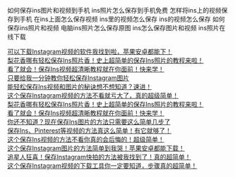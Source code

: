 如何保存ins图片和视频到手机
ins照片怎么保存到手机免费
怎样将ins上的视频保存到手机
在ins上面怎么保存视频
ins里的视频怎么保存
ins的视频怎么保存
如何保存ins照片和视频
电脑ins照片怎么保存原图
ins怎么保存图片和视频
ins照片在线下载


[可以下载Instagram视频的软件我找到啦，苹果安卓都能下！](http://xhslink.com/B/qNjweV)<br>
[梨花香哪有轻松保存Ins照片香！史上超简单的保存Ins照片的教程来啦！](https://www.douyin.com/video/7359503380349324553)<br>
[看了就会！保存Ins视频超清晰教程就在你面前！快来学！](https://www.douyin.com/video/7366556645045832998)<br>
[只要给我一分钟教你轻松保存Instagram图片](https://www.douyin.com/video/7379531361213844746)<br>
[能轻松保存Ins视频和图片的秘诀想不想知道？速进！](https://www.douyin.com/video/7382498971861683482)<br>
[这个保存Instagram视频的方法不看就亏大了，真的超级简单！](https://www.douyin.com/video/7408852841604893967)<br>
[梨花香哪有轻松保存Ins照片香！史上超简单的保存Ins照片的教程来啦！](https://vt.tiktok.com/ZSFnTJKC5/)<br>
[看了就会！保存Ins视频超清晰教程就在你面前！快来学！](https://vt.tiktok.com/ZSY1UpfYm/)<br>
[你还不知道？现在保存Ins图片的方法只需要这么简单几步了](https://vt.tiktok.com/ZSYA4EEfq/)<br>
[保存Ins、Pinterest等视频的方法真这么简单！有它就够了！](https://vt.tiktok.com/ZSYPDD3Bp/)<br>
[这个保存Ins视频的方法不看你真的会后悔的！超级简单！](https://vt.tiktok.com/ZSYqrm2Sj/)<br>
[这个保存Instagram图片的方法简单到我哭！苹果安卓都能下载！](https://vt.tiktok.com/ZSYK4Bod7/)<br>
[追星人狂喜！保存Instagram快拍的方法被我找到了！真的超简单！](https://vt.tiktok.com/ZS28EDCde/)<br>
[这个保存Instagram视频的下载工具你一定要知道，步骤真的超简单！](https://vt.tiktok.com/ZS2Bq9GYS/)<br>
